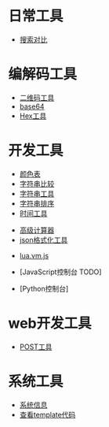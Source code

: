 <!-- [上传文件](/tool?path=/static/upload) -->

<!-- [C盘](/fs/C:/) -->
<!-- [D盘](/fs/D:/) -->

<!-- [同步DB](/sync/syncdb) -->

# 日常工具
- [搜索对比](/tools/search_compare.html)

# 编解码工具
- [二维码工具](/tools/barcode.html)
- [base64](/tools/base64.html)
- [Hex工具](/tools/hex.html)

# 开发工具

- [颜色表](/tools/color.html)
- [字符串比较](/tools/string_cmp.html)
- [字符串工具](/tools/string.html)
- [字符串排序](/static/archive/字符串排序.html)
- [时间工具](/tools/datetime.html)
<!-- [计算器](/static/archive/计算器.html) -->
- [高级计算器](/tools/calc.html)
- [json格式化工具](/static/archive/json-editor.html)
<!-- [补发神器](/static/archive/补发神器.html)-->
- [lua.vm.js](/static/archive/lua.vm.js/repl.html)

- [JavaScript控制台 TODO]
- [Python控制台]

# web开发工具

- [POST工具](/tools/static/archive/POST.html)

# 系统工具
- [系统信息](/system/sys)
- [查看template代码](/system/template_cache)
<!-- [sql工具](/system/sql) -->